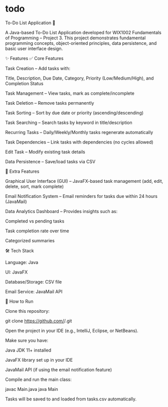 # todo
To-Do List Application 📝

A Java-based To-Do List Application developed for WIX1002 Fundamentals of Programming – Project 3.
This project demonstrates fundamental programming concepts, object-oriented principles, data persistence, and basic user interface design.

✨ Features
✅ Core Features

Task Creation – Add tasks with:

Title, Description, Due Date, Category, Priority (Low/Medium/High), and Completion Status

Task Management – View tasks, mark as complete/incomplete

Task Deletion – Remove tasks permanently

Task Sorting – Sort by due date or priority (ascending/descending)

Task Searching – Search tasks by keyword in title/description

Recurring Tasks – Daily/Weekly/Monthly tasks regenerate automatically

Task Dependencies – Link tasks with dependencies (no cycles allowed)

Edit Task – Modify existing task details

Data Persistence – Save/load tasks via CSV

🌟 Extra Features

Graphical User Interface (GUI) – JavaFX-based task management (add, edit, delete, sort, mark complete)

Email Notification System – Email reminders for tasks due within 24 hours (JavaMail)

Data Analytics Dashboard – Provides insights such as:

Completed vs pending tasks

Task completion rate over time

Categorized summaries

🛠️ Tech Stack

Language: Java

UI: JavaFX

Database/Storage: CSV file

Email Service: JavaMail API

🚀 How to Run

Clone this repository:

git clone https://github.com/<your-username>/<repo-name>.git


Open the project in your IDE (e.g., IntelliJ, Eclipse, or NetBeans).

Make sure you have:

Java JDK 11+ installed

JavaFX library set up in your IDE

JavaMail API (if using the email notification feature)

Compile and run the main class:

javac Main.java
java Main


Tasks will be saved to and loaded from tasks.csv automatically.
